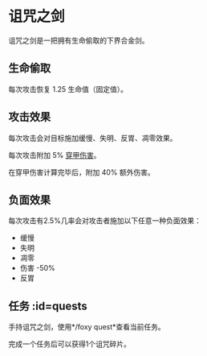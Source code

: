 # 诅咒之剑

诅咒之剑是一把拥有生命偷取的下界合金剑。

## 生命偷取

每次攻击恢复 1.25 生命值（固定值）。

## 攻击效果

每次攻击会对目标施加缓慢、失明、反胃、凋零效果。  

每次攻击附加 5% [穿甲伤害](/Damage)。

在穿甲伤害计算完毕后，附加 40% 额外伤害。

## 负面效果

每次攻击有2.5%几率会对攻击者施加以下任意一种负面效果：

- 缓慢
- 失明
- 凋零
- 伤害 -50%
- 反胃

## 任务 :id=quests

手持诅咒之剑，使用*/foxy quest*查看当前任务。

完成一个任务后可以获得1个诅咒碎片。
